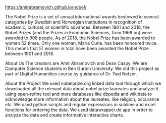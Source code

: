 https://amirabramovich.github.io/nobel/

The Nobel Prize is a set of annual international awards bestowed in several categories by Swedish and Norwegian institutions in recognition of academic, cultural, or scientific advances. 
Between 1901 and 2018, the Nobel Prizes (and the Prizes in Economic Sciences, from 1969 on) were awarded to 908 people. 
As of 2018, the Nobel Prize has been awarded to women 52 times. Only one woman, Marie Curie, has been honoured twice. 
This means that 51 women in total have been awarded the Nobel Prize between 1901 and 2018.

About Us
The creators are Amir Abramovich and Dean Caspy.
We are Computer Science students in Ben Gurion University.
We did this project as part of Digital Humanities course by guidance of Dr. Yael Netzer.

About the Project
We used nobelprize.org linked data tool through which we downloaded all the relevant data about nobel prize laureates and analyze it using open-refine tool and more databases like dbpedia and wikidata to acknowledge more information about the laureates, like religion, occurance etc.
We used python scripts and regular expressions in sublime and excel functions for ordering the data.
We used datawrapper.de app in order to analyze the data and create informative interactive charts.
